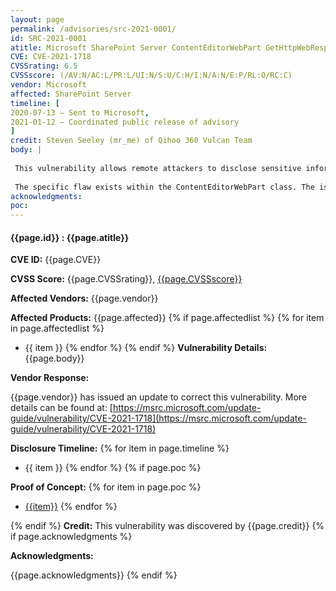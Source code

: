 ```yaml
---
layout: page
permalink: /advisories/src-2021-0001/
id: SRC-2021-0001
atitle: Microsoft SharePoint Server ContentEditorWebPart GetHttpWebResponse Server-Side Request Forgery Information Disclosure Vulnerability
CVE: CVE-2021-1718
CVSSrating: 6.5
CVSSscore: (/AV:N/AC:L/PR:L/UI:N/S:U/C:H/I:N/A:N/E:P/RL:O/RC:C)
vendor: Microsoft
affected: SharePoint Server
timeline: [
2020-07-13 – Sent to Microsoft,
2021-01-12 – Coordinated public release of advisory
]
credit: Steven Seeley (mr_me) of Qihoo 360 Vulcan Team
body: |
 
 This vulnerability allows remote attackers to disclose sensitive information on affected installations of SharePoint Server. Authentication is required to exploit this vulnerability.
 
 The specific flaw exists within the ContentEditorWebPart class. The issue results from the lack of proper validation of the user-supplied ContentLink property. An attacker can leverage this vulnerability to execute arbitrary web requests to protected resources and disclose server responses.
acknowledgments:
poc:
---
```


#### **{{page.id}} : {{page.atitle}}**

**CVE ID:**
{{page.CVE}}

**CVSS Score:**
{{page.CVSSrating}}, [{{page.CVSSscore}}](https://nvd.nist.gov/vuln-metrics/cvss/v3-calculator?vector={{page.CVSSscore}})

**Affected Vendors:**
{{page.vendor}}

**Affected Products:**
{{page.affected}}
{% if page.affectedlist %}
{% for item in page.affectedlist %}
  - {{ item }}
{% endfor %}
{% endif %}
**Vulnerability Details:**
{{page.body}}

**Vendor Response:**

{{page.vendor}} has issued an update to correct this vulnerability. More details can be found at: [https://msrc.microsoft.com/update-guide/vulnerability/CVE-2021-1718](https://msrc.microsoft.com/update-guide/vulnerability/CVE-2021-1718)

**Disclosure Timeline:**
{% for item in page.timeline %}
  - {{ item }}
{% endfor %}
{% if page.poc %}

**Proof of Concept:**
{% for item in page.poc %}
  - [{{item}}]({{item}})
{% endfor %}

{% endif %}
**Credit:**
This vulnerability was discovered by {{page.credit}}
{% if page.acknowledgments %}

**Acknowledgments:**

{{page.acknowledgments}}
{% endif %}
